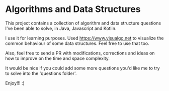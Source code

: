 # Algorithms and Data Structures

This project contains a collection of algorithm and data structure questions I've been able to solve, in Java, Javascript and Kotlin.

I use it for learning purposes. Used https://www.visualgo.net to visualize the common behaviour of some data structures. Feel free to use that too.

Also, feel free to send a PR with modifications, corrections and ideas on how to improve on the time and space complexity.

It would be nice if you could add some more questions you'd like me to try to solve into the 'questions folder'.

Enjoy!!! :)
